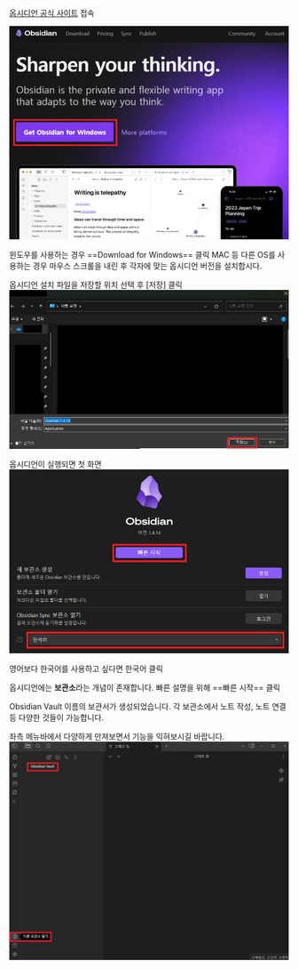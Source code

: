 ---
---

[옵시디언 공식 사이트](https://obsidian.md/) 접속

<img class="img" src="/assets/img/Obsidian/Pasted image 20240425161504.png">

윈도우를 사용하는 경우 ==Download for Windows== 클릭
MAC 등 다른 OS를 사용하는 경우 마우스 스크롤을 내린 후 각자에 맞는 옵시디언 버전을 설치합시다.

옵시디언 설치 파일을 저장할 위치 선택 후 [저장] 클릭
<img class="img" src="/assets/img/Obsidian/Pasted image 20240425161748.png">

옵시디언이 실행되면 첫 화면
<img class="img" src="/assets/img/Obsidian/Pasted image 20240425161852.png">

영어보다 한국어를 사용하고 싶다면 한국어 클릭

옵시디언에는 **보관소**라는 개념이 존재합니다.
빠른 설명을 위해 ==빠른 시작== 클릭

Obsidian Vault 이름의 보관서가 생성되었습니다.
각 보관소에서 노트 작성, 노트 연결 등 다양한 것들이 가능합니다.

좌측 메뉴바에서 다양하게 만져보면서 기능을 익혀보시길 바랍니다.
<img class="img" src="/assets/img/Obsidian/Pasted image 20240425162058.png">

